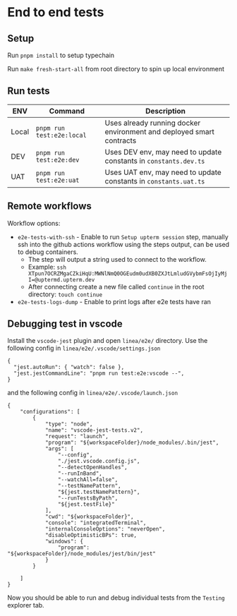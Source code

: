 # End to end tests
## Setup
Run `pnpm install` to setup typechain

Run `make fresh-start-all` from root directory to spin up local environment


## Run tests
| ENV | Command | Description |
|----|---|---|
| Local | `pnpm run test:e2e:local` | Uses already running docker environment and deployed smart contracts |
| DEV | `pnpm run test:e2e:dev` | Uses DEV env, may need to update constants in `constants.dev.ts`  |
| UAT | `pnpm run test:e2e:uat` | Uses UAT env, may need to update constants in `constants.uat.ts` |

## Remote workflows
Workflow options:
- `e2e-tests-with-ssh` - Enable to run `Setup upterm session` step, manually ssh into the github actions workflow using
the steps output, can be used to debug containers.
  - The step will output a string used to connect to the workflow.
  - Example: `ssh XTpun7OCRZMgaCZkiHqU:MWNlNmQ0OGEudm0udXB0ZXJtLmludGVybmFsOjIyMjI=@uptermd.upterm.dev`
  - After connecting create a new file called `continue` in the root directory: `touch continue`
- `e2e-tests-logs-dump` - Enable to print logs after e2e tests have ran


## Debugging test in vscode 
Install the `vscode-jest` plugin and open `linea/e2e/` directory. Use the following config in `linea/e2e/.vscode/settings.json` 
```
{
  "jest.autoRun": { "watch": false },
  "jest.jestCommandLine": "pnpm run test:e2e:vscode --",
}
```
and the following config in `linea/e2e/.vscode/launch.json` 
```
{
    "configurations": [
        {
            "type": "node",
            "name": "vscode-jest-tests.v2",
            "request": "launch",
            "program": "${workspaceFolder}/node_modules/.bin/jest",
            "args": [
                "--config",
                "./jest.vscode.config.js",
                "--detectOpenHandles",
                "--runInBand",
                "--watchAll=false",
                "--testNamePattern",
                "${jest.testNamePattern}",
                "--runTestsByPath",
                "${jest.testFile}"
            ],
            "cwd": "${workspaceFolder}",
            "console": "integratedTerminal",
            "internalConsoleOptions": "neverOpen",
            "disableOptimisticBPs": true,
            "windows": {
                "program": "${workspaceFolder}/node_modules/jest/bin/jest"
            }
        }
    
    ]
}
```
Now you should be able to run and debug individual tests from the `Testing` explorer tab.